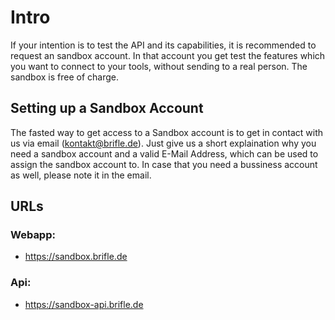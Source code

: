 # Intro
If your intention is to test the API and its capabilities, it is recommended to request an sandbox account. In that account you get test the features which you want to connect to your tools, without sending to a real person. The sandbox is free of charge.

## Setting up a Sandbox Account
The fasted way to get access to a Sandbox account is to get in contact with us via email (kontakt@brifle.de). Just give us a short explaination why you need a sandbox account and a valid E-Mail Address, which can be used to assign the sandbox account to. In case that you need a bussiness account as well, please note it in the email.

## URLs

### Webapp:
- https://sandbox.brifle.de
### Api:
- https://sandbox-api.brifle.de